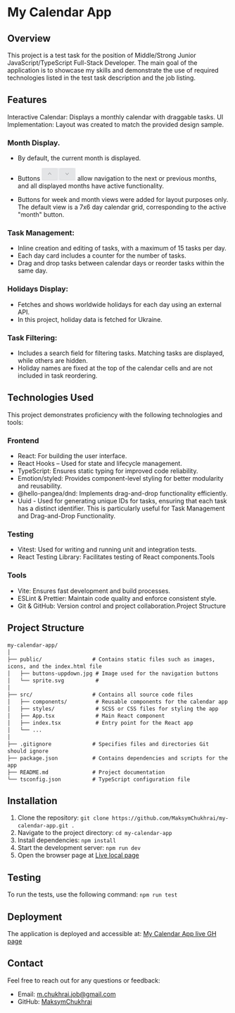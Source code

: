 # My Calendar App

## Overview
This project is a test task for the position of Middle/Strong Junior JavaScript/TypeScript Full-Stack Developer. The main goal of the application is to showcase my skills and demonstrate the use of required technologies listed in the test task description and the job listing.

## Features
Interactive Calendar: Displays a monthly calendar with draggable tasks.
UI Implementation: Layout was created to match the provided design sample.

### **Month Display**. 
- By default, the current month is displayed.
- Buttons <img src="./public/buttons-uppdown.jpg" alt="Buttons" width="77" height="29">   allow navigation to the next or previous months, and all displayed months have active functionality.

- Buttons for week and month views were added for layout purposes only. The default view is a 7x6 day calendar grid, corresponding to the active "month" button.

### **Task Management**:
- Inline creation and editing of tasks, with a maximum of 15 tasks per day.
- Each day card includes a counter for the number of tasks.
- Drag and drop tasks between calendar days or reorder tasks within the same day.

### **Holidays Display**:
- Fetches and shows worldwide holidays for each day using an external API.
- In this project, holiday data is fetched for Ukraine.

### **Task Filtering**:
- Includes a search field for filtering tasks. Matching tasks are displayed, while others are hidden.
- Holiday names are fixed at the top of the calendar cells and are not included in task reordering.

## Technologies Used
This project demonstrates proficiency with the following technologies and tools:

### Frontend
- React: For building the user interface.
- React Hooks – Used for state and lifecycle management.
- TypeScript: Ensures static typing for improved code reliability.
- Emotion/styled: Provides component-level styling for better modularity and reusability.
- @hello-pangea/dnd: Implements drag-and-drop functionality efficiently.
- Uuid - Used for generating unique IDs for tasks, ensuring that each task has a distinct identifier. This is particularly useful for Task Management and Drag-and-Drop Functionality.
### Testing
- Vitest: Used for writing and running unit and integration tests.
- React Testing Library: Facilitates testing of React components.Tools
### Tools
- Vite: Ensures fast development and build processes.
- ESLint & Prettier: Maintain code quality and enforce consistent style.
- Git & GitHub: Version control and project collaboration.Project Structure

## Project Structure 
```
my-calendar-app/
│
├── public/                # Contains static files such as images, icons, and the index.html file
│   ├── buttons-uppdown.jpg # Image used for the navigation buttons
│   └── sprite.svg          #
│
├── src/                   # Contains all source code files
│   ├── components/         # Reusable components for the calendar app
│   ├── styles/             # SCSS or CSS files for styling the app
│   ├── App.tsx             # Main React component
│   ├── index.tsx           # Entry point for the React app
│   └── ...
│
├── .gitignore             # Specifies files and directories Git should ignore
├── package.json           # Contains dependencies and scripts for the app
├── README.md              # Project documentation
└── tsconfig.json          # TypeScript configuration file
```

## Installation
1.	Clone the repository:
`git clone https://github.com/MaksymChukhrai/my-calendar-app.git .`
2.	Navigate to the project directory:
`cd my-calendar-app`
3.	Install dependencies:
`npm install`
4.	Start the development server:
`npm run dev`
5. Open the browser page at <a href="http://localhost:5173/my-calendar-app/" target="_blank">Live local page</a>

## Testing
To run the tests, use the following command: `npm run test`

## Deployment
The application is deployed and accessible at: <a href="https://maksymchukhrai.github.io/my-calendar-app/" target="_blank">My Calendar App live GH page</a>

## Contact
Feel free to reach out for any questions or feedback:
- Email: m.chukhrai.job@gmail.com
- GitHub: [MaksymChukhrai](https://github.com/MaksymChukhrai)

